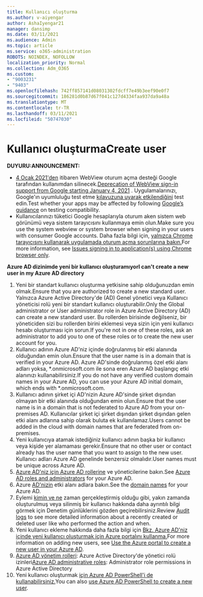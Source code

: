 ```yaml
---
title: Kullanıcı oluşturma
ms.author: v-aiyengar
author: AshaIyengar21
manager: dansimp
ms.date: 03/11/2021
ms.audience: Admin
ms.topic: article
ms.service: o365-administration
ROBOTS: NOINDEX, NOFOLLOW
localization_priority: Normal
ms.collection: Adm_O365
ms.custom:
- "9003231"
- "9403"
ms.openlocfilehash: 742ff857141d08031302fdcff7e49b3eef90e0f7
ms.sourcegitcommit: 186281d0b87d67f041c127d4334faa937da9a48a
ms.translationtype: MT
ms.contentlocale: tr-TR
ms.lasthandoff: 03/11/2021
ms.locfileid: "50747030"
---
```

# <a name="create-user"></a><span data-ttu-id="219af-102">Kullanıcı oluşturma</span><span class="sxs-lookup"><span data-stu-id="219af-102">Create user</span></span>

<span data-ttu-id="219af-103">**DUYURU:**</span><span class="sxs-lookup"><span data-stu-id="219af-103">**ANNOUNCEMENT:**</span></span>

- <span data-ttu-id="219af-104">[4 Ocak 2021'den](https://docs.microsoft.com/azure/active-directory/external-identities/google-federation#deprecation-of-webview-sign-in-support) itibaren WebView oturum açma desteği Google tarafından kullanımdan silinecek.</span><span class="sxs-lookup"><span data-stu-id="219af-104">[Deprecation of WebView sign-in support from Google starting January 4, 2021](https://docs.microsoft.com/azure/active-directory/external-identities/google-federation#deprecation-of-webview-sign-in-support) .</span></span> <span data-ttu-id="219af-105">Uygulamalarınızı, Google'ın uyumluluğu test etme [kılavuzuna uyarak etkilendiğini](https://go.microsoft.com/fwlink/?linkid=2157323) test edin.</span><span class="sxs-lookup"><span data-stu-id="219af-105">Test whether your apps may be affected by following [Google’s guidance](https://go.microsoft.com/fwlink/?linkid=2157323) on testing compatibility.</span></span>
- <span data-ttu-id="219af-106">Kullanıcılarınızı tüketici Google hesaplarıyla oturum aken sistem web görünümü veya sistem tarayıcısını kullanmaya emin olun.</span><span class="sxs-lookup"><span data-stu-id="219af-106">Make sure you use the system webview or system browser when signing in your users with consumer Google accounts.</span></span> <span data-ttu-id="219af-107">Daha fazla bilgi için, [yalnızca Chrome tarayıcısını kullanarak uygulamada oturum açma sorunlarına bakın.](https://docs.microsoft.com/office365/troubleshoot/miscellaneous/chrome-behavior-affects-applications)</span><span class="sxs-lookup"><span data-stu-id="219af-107">For more information, see [Issues signing in to application(s) using Chrome browser only](https://docs.microsoft.com/office365/troubleshoot/miscellaneous/chrome-behavior-affects-applications).</span></span>

<span data-ttu-id="219af-108">**Azure AD dizinimde yeni bir kullanıcı oluşturamıyor**</span><span class="sxs-lookup"><span data-stu-id="219af-108">**I can't create a new user in my Azure AD directory**</span></span>

1. <span data-ttu-id="219af-109">Yeni bir standart kullanıcı oluşturma yetkisine sahip olduğunuzdan emin olmak.</span><span class="sxs-lookup"><span data-stu-id="219af-109">Ensure that you are authorized to create a new standard user.</span></span> <span data-ttu-id="219af-110">Yalnızca Azure Active Directory'de (AD) Genel yönetici veya Kullanıcı yöneticisi rolü yeni bir standart kullanıcı oluşturabilir.</span><span class="sxs-lookup"><span data-stu-id="219af-110">Only the Global administrator or User administrator role in Azure Active Directory (AD) can create a new standard user.</span></span> <span data-ttu-id="219af-111">Bu rollerden birisinde değilseniz, bir yöneticiden sizi bu rollerden birini eklemesi veya sizin için yeni kullanıcı hesabı oluşturması için sorun.</span><span class="sxs-lookup"><span data-stu-id="219af-111">If you're not in one of these roles, ask an administrator to add you to one of these roles or to create the new user account for you.</span></span>
1. <span data-ttu-id="219af-112">Kullanıcı adının Azure AD'niz içinde doğrulanmış bir etki alanında olduğundan emin olun.</span><span class="sxs-lookup"><span data-stu-id="219af-112">Ensure that the user name is in a domain that is verified in your Azure AD.</span></span> <span data-ttu-id="219af-113">Azure AD'sinde doğrulanmış özel etki alanı adları yoksa, \*.onmicrosoft.com ile sona eren Azure AD başlangıç etki alanınızı kullanabilirsiniz.</span><span class="sxs-lookup"><span data-stu-id="219af-113">If you do not have any verified custom domain names in your Azure AD, you can use your Azure AD initial domain, which ends with \*.onmicrosoft.com.</span></span>
1. <span data-ttu-id="219af-114">Kullanıcı adının şirket içi AD'nizin Azure AD'sinde şirket dışından olmayan bir etki alanında olduğundan emin olun.</span><span class="sxs-lookup"><span data-stu-id="219af-114">Ensure that the user name is in a domain that is not federated to Azure AD from your on-premises AD.</span></span> <span data-ttu-id="219af-115">Kullanıcılar şirket içi şirket dışından şirket dışından gelen etki alanı adlarına sahip olarak buluta ek kullanılamaz.</span><span class="sxs-lookup"><span data-stu-id="219af-115">Users cannot be added in the cloud with domain names that are federated from on-premises.</span></span>
1. <span data-ttu-id="219af-116">Yeni kullanıcıya atamak istediğiniz kullanıcı adının başka bir kullanıcı veya kişide yer alamaması gerekir.</span><span class="sxs-lookup"><span data-stu-id="219af-116">Ensure that no other user or contact already has the user name that you want to assign to the new user.</span></span> <span data-ttu-id="219af-117">Kullanıcı adları Azure AD genelinde benzersiz olmalıdır.</span><span class="sxs-lookup"><span data-stu-id="219af-117">User names must be unique across Azure AD.</span></span>
1. <span data-ttu-id="219af-118">[Azure AD'niz için Azure AD rollerine](https://portal.azure.com/#blade/Microsoft_AAD_IAM/ActiveDirectoryMenuBlade/RolesAndAdministrators) ve yöneticilerine bakın.</span><span class="sxs-lookup"><span data-stu-id="219af-118">See [Azure AD roles and administrators](https://portal.azure.com/#blade/Microsoft_AAD_IAM/ActiveDirectoryMenuBlade/RolesAndAdministrators) for your Azure AD.</span></span>
1. <span data-ttu-id="219af-119">Azure [AD'nizin](https://portal.azure.com/#blade/Microsoft_AAD_IAM/ActiveDirectoryMenuBlade/RolesAndAdministrators) etki alanı adlara bakın.</span><span class="sxs-lookup"><span data-stu-id="219af-119">See the [domain names](https://portal.azure.com/#blade/Microsoft_AAD_IAM/ActiveDirectoryMenuBlade/RolesAndAdministrators) for your Azure AD.</span></span>
1. <span data-ttu-id="219af-120">Eylemi [kimin ve ne](https://portal.azure.com/#blade/Microsoft_AAD_IAM/ActiveDirectoryMenuBlade/RolesAndAdministrators) zaman gerçekleştirmiş olduğu gibi, yakın zamanda oluşturulmuş veya silinmiş bir kullanıcı hakkında daha ayrıntılı bilgi görmek için Denetim günlüklerini gözden geçirebilirsiniz.</span><span class="sxs-lookup"><span data-stu-id="219af-120">Review [Audit logs](https://portal.azure.com/#blade/Microsoft_AAD_IAM/ActiveDirectoryMenuBlade/RolesAndAdministrators) to see more detailed information about a recently created or deleted user like who performed the action and when.</span></span>
1. <span data-ttu-id="219af-121">Yeni kullanıcı ekleme hakkında daha fazla bilgi için [Bkz. Azure AD'niz içinde yeni kullanıcı oluşturmak için Azure portalını kullanma.](/azure/active-directory/active-directory-users-create-azure-portal)</span><span class="sxs-lookup"><span data-stu-id="219af-121">For more information on adding new users, see [Use the Azure portal to create a new user in your Azure AD](/azure/active-directory/active-directory-users-create-azure-portal).</span></span>
1. <span data-ttu-id="219af-122">[Azure AD yönetim rolleri](https://docs.microsoft.com/azure/active-directory/active-directory-assign-admin-roles): Azure Active Directory'de yönetici rolü izinleri</span><span class="sxs-lookup"><span data-stu-id="219af-122">[Azure AD administrative roles](https://docs.microsoft.com/azure/active-directory/active-directory-assign-admin-roles): Administrator role permissions in Azure Active Directory</span></span>
1. <span data-ttu-id="219af-123">Yeni kullanıcı oluşturmak [için Azure AD PowerShell'i de kullanabilirsiniz.](https://docs.microsoft.com/powershell/module/azuread/new-azureaduser?view=azureadps-2.0)</span><span class="sxs-lookup"><span data-stu-id="219af-123">You can also [use Azure AD PowerShell to create a new user](https://docs.microsoft.com/powershell/module/azuread/new-azureaduser?view=azureadps-2.0).</span></span>
